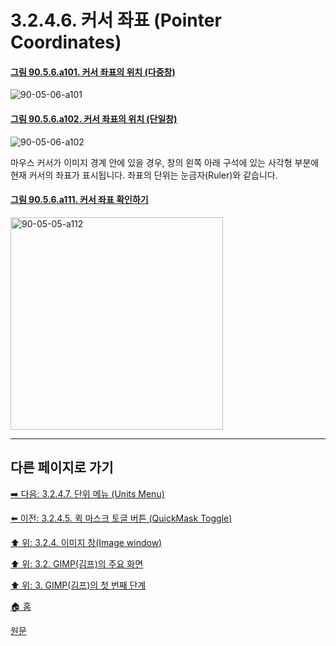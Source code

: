 # 3.2.4.6. 커서 좌표 (Pointer Coordinates)

<a id="90-05-06-a101"></a>

#### [그림 90.5.6.a101. 커서 좌표의 위치 (다중창)](./90-05-06-pointer_coordinates.md#90-05-06-a101)
![90-05-06-a101](https://github.com/wonder13662/gimp/assets/15767104/523a5743-a6a9-411e-b919-6d92d6acab79)

<a id="90-05-06-a102"></a>

#### [그림 90.5.6.a102. 커서 좌표의 위치 (단일창)](./90-05-06-pointer_coordinates.md#90-05-06-a102)
![90-05-06-a102](https://github.com/wonder13662/gimp/assets/15767104/d151f369-50f2-44bc-b56b-77ed45be534a)

마우스 커서가 이미지 경계 안에 있을 경우, 창의 왼쪽 아래 구석에 있는 사각형 부분에 현재 커서의 좌표가 표시됩니다. 좌표의 단위는 눈금자(Ruler)와 같습니다.

<a id="90-05-06-a111"></a>

#### [그림 90.5.6.a111. 커서 좌표 확인하기](./90-05-06-pointer_coordinates.md#90-05-06-a111)
<img alt="90-05-05-a112" width="340" height="340" src="https://github.com/wonder13662/gimp/assets/15767104/1ac9e6e8-0d8c-48bf-9e93-6a9433f8893a" />

***

## 다른 페이지로 가기
[➡️ 다음: 3.2.4.7. 단위 메뉴 (Units Menu)](./03-02-04-07-units-menu.md)

[⬅️ 이전: 3.2.4.5. 퀵 마스크 토글 버튼 (QuickMask Toggle)](./03-02-04-05-quickmask-toggle.md)

[⬆️ 위: 3.2.4. 이미지 창(Image window)](./03-02-04-00-image_window.md)

[⬆️ 위: 3.2. GIMP(김프)의 주요 화면](./03-02-00-main-window.md)

[⬆️ 위: 3. GIMP(김프)의 첫 번째 단계](./03-00-first-step-with-gimp.md)

[🏠 홈](./00-home.md)

[원문](https://docs.gimp.org/2.10/ko/gimp-image-window.html)
